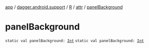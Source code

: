 [app](../../../index.md) / [dagger.android.support](../../index.md) / [R](../index.md) / [attr](index.md) / [panelBackground](./panel-background.md)

# panelBackground

`static val panelBackground: `[`Int`](https://kotlinlang.org/api/latest/jvm/stdlib/kotlin/-int/index.html)
`static val panelBackground: `[`Int`](https://kotlinlang.org/api/latest/jvm/stdlib/kotlin/-int/index.html)